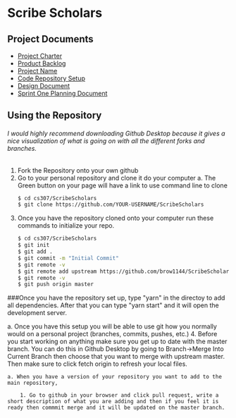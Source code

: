 # Scribe Scholars  

## Project Documents 

* [Project Charter](https://docs.google.com/document/d/1rlNgGtS7QHZ3wr4Sp7D-LHs86oG0ozcbQydpwGDW4HE/edit?usp=sharing "Project Charter")
* [Product Backlog](https://docs.google.com/document/d/1ym-jV3zYGEfxxFjqYO0vz74T2HTIqgt0LOLZ027VM7M/edit?usp=sharing "Project Backlog")
* [Project Name](https://docs.google.com/document/d/1qU51leG5VEBYa4LwjqhnjOvpiPV0-KM6tztAhCRCd6M/edit?usp=sharing "Project Name")
* [Code Repository Setup](https://docs.google.com/document/d/13LSVg4G2cMyUz8bLSyp4DuyX_siBgqqaxNRlFp25WIo/edit?usp=sharing "Code Repository Setup")
* [Design Document](https://docs.google.com/document/d/14O7Y7iUnMbdKpfP351IBvpko4Sjz3i7CBKBjFg_ovEo/edit?usp=sharing")
* [Sprint One Planning Document](https://docs.google.com/document/d/1g6hue1YXV_LCmL4IvRSkukYwyH4taZjaCf-zcEth-Kw/edit?usp=sharing")



## Using the Repository

###### I would highly recommend downloading Github Desktop because it gives a nice visualization of what is going on with all the different forks and branches. 

1. Fork the Repository onto your own github
2. Go to your personal repository and clone it do your computer 
 a. The Green button on your page will have a link to use command line to clone 
    ```bash
    $ cd cs307/ScribeScholars
    $ git clone https://github.com/YOUR-USERNAME/ScribeScholars
    ```
3. Once you have the repository cloned onto your computer run these commands to initialize your repo.
   ```bash
   $ cd cs307/ScribeScholars
   $ git init 
   $ git add .
   $ git commit -m "Initial Commit"
   $ git remote -v
   $ git remote add upstream https://github.com/brow1144/ScribeScholars.git
   $ git remote -v
   $ git push origin master
   ```
   
  ###Once you have the repository set up, type "yarn" in the directoy to add all dependencies. After that you can type "yarn start" and it will open the development server.
  
  
   
   a. Once you have this setup you will be able to use git how you normally would on a personal project (branches, commits, pushes, etc.)
4. Before you start working on anything make sure you get up to date with the master branch. You can do this in Github Desktop by going to Branch->Merge Into Current Branch then choose that you want to merge with upstream master. Then make sure to click fetch origin to refresh your local files. 
    
    a. When you have a version of your repository you want to add to the main repository, 
        
        1. Go to github in your browser and click pull request, write a short description of what you are adding and then if you feel it is ready then commmit merge and it will be updated on the master branch.
